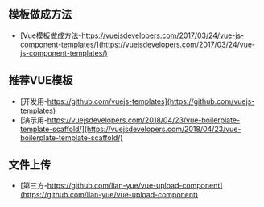 ## 模板做成方法
* [Vue模板做成方法-https://vuejsdevelopers.com/2017/03/24/vue-js-component-templates/](https://vuejsdevelopers.com/2017/03/24/vue-js-component-templates/)

## 推荐VUE模板
* [开发用-https://github.com/vuejs-templates](https://github.com/vuejs-templates)
* [演示用-https://vuejsdevelopers.com/2018/04/23/vue-boilerplate-template-scaffold/](https://vuejsdevelopers.com/2018/04/23/vue-boilerplate-template-scaffold/)

## 文件上传
* [第三方-https://github.com/lian-yue/vue-upload-component](https://github.com/lian-yue/vue-upload-component)
